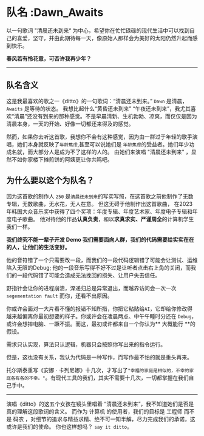 # 队名 :Dawn_Awaits


以一句歌词 "清晨还未到来“ 为中心，希望你在忙忙碌碌的现代生活中可以找到自己的喜爱，坚守，并由此期待每一天，像原始人那样会为美好的太阳仍然升起而感到快乐。

**春风若有怜花意，可否许我再少年？**

---

## 队名含义
这是我最喜欢的歌之一《ditto》的一句歌词：“清晨还未到来。”  `Dawn` 是清晨，`Awaits` 是等待的状态。
我想比起什么“黄昏还未到来” “午夜还未到来”，我尤其喜欢“清晨”还没有到来的那种感觉。不是早晨清新、生机勃勃、凉爽，而仅仅是因为清晨本身，一天的开始、好像一切都还来得及的感觉。

然而，如果你去听这首歌，我想你不会有这种感觉，因为由一群过于年轻的歌手演唱，她们本身就反映了`年龄焦虑`,甚至可以说她们是 `年龄焦虑`的受益者。她们年少功成名就，而大部分人是成为不了这样的人的。
由她们来演唱 "清晨还未到来" ，显然不如你家楼下摊煎饼的阿姨更让你共鸣吧。

## 为什么要以这个为队名？
因为这首歌的制作人 `250`  是`清晨还未到来`的写实写照，在这首歌之前他制作了无数专辑，无数歌曲，无水花，无人在意。
但这无碍于他制作出这首歌曲， 在2023年韩国大众音乐奖中获得了四个奖项：年度专辑、年度艺术家、年度电子专辑和年度电子歌曲。
他对待他的作品**认真负责**，和以**求真求实、严谨周全**的计算机学生我们一样。

**我们终究不能一辈子开发 Demo 我们需要面向人群，我们的代码需要给实实在在的人，让他们的生活变好。**

他的音符错了一个只需要改一段，而我们的一段代码逻辑错了可能会让测试、运维陷入无限的Debug;  他的一段音乐写得不好不过是让听者点击右上角的关闭，而我们的一段代码错了可能会造成无法挽回的损失、让用户失去信任。

野指针会让你的进程崩溃，深递归总是异常退出，而越界访问会一次一次 `segementation fault` 而你，还看不出原因。

你或许会面对一大片看不懂的报错不知所措，你把它粘贴给`AI`，它却给你修改得越来越偏离你最初想要的样子。你或许会在凌晨两点、中午午睡时分还在 `Debug`，或许会想摔电脑、一蹶不振。而这，最初或许都来自一个你认为** 大概能行 **的假设。

需求只认实现，算法只认逻辑，机器只会按照你写出来的指令运行。

但是，这也没有关系，我认为代码是一种写作，而写作最不怕的就是重头再来。

托尔斯泰重写《安娜 · 卡列尼娜》十几次，才写出了`"幸福的家庭是相似的，不幸的家庭各有各的不幸。"`。有现代工具的我们，其实不需要十几次，一切都掌握在我们自己手中。

---
演唱《ditto》的这五个女孩在镜头里唱着 “清晨还未到来”，我不知道她们是否是真的理解这段歌词的含义。
而作为 计算机 的使用者，我们的目标是 工程师 而不是 码农 ，对细节的追求与精益求精、绝不可一知半解，尽力完成我们的承诺，这或许是我们的使命。
你也这样想吗？ `say it ditto`。



